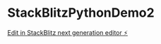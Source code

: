 # StackBlitzPythonDemo2

[Edit in StackBlitz next generation editor ⚡️](https://stackblitz.com/~/github.com/mariahh948/StackBlitzPythonDemo2)